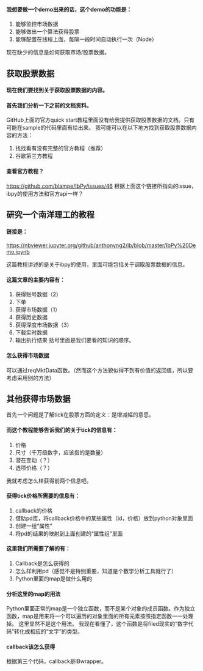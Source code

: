 #### 我想要做一个demo出来的话，这个demo的功能是：
1.	能够监控市场数据
2.	能够做出一个算法获得股票
3.	能够配置在线程上面，每隔一段时间自动执行一次（Node）

现在缺少的信息是如何获取市场/股票数据。

## 获取股票数据

#### 现在我们要找到关于获取股票数据的内容。

#### 首先我们分析一下之前的文档资料。
GitHub上面的官方quick start教程里面没有给我提供获取股票数据的文档。只有可能在sample的代码里面有给出来。
我可能可以在以下地方找到获取股票数据内容的方法：
1.	找找看有没有完整的官方教程（推荐）
2.	谷歌第三方教程

#### 查看官方教程？
https://github.com/blampe/IbPy/issues/46
根据上面这个链接所指向的issue，ibpy的使用方法和官方api一样？

## 研究一个南洋理工的教程
#### 链接是：
https://nbviewer.jupyter.org/github/anthonyng2/ib/blob/master/IbPy%20Demo.ipynb

这篇教程讲述的是关于ibpy的使用，里面可能包括关于调取股票数据的信息。

#### 这篇文章的主要内容有：
1.	获得账号数据（2）
2.	下单
3.	获得市场数据（1）
4.	获得历史数据
5.	获得深度市场数据（3）
6.	下载实时数据
7.	输出执行结果
括号里面是我们要看的知识的顺序。

#### 怎么获得市场数据
可以通过reqMktData函数。（然而这个方法貌似得不到有价值的返回值，所以要考虑采用别的方法）

## 其他获得市场数据

首先一个问题是了解tick在股票方面的定义：是增减幅的意思。

#### 而这个教程能够告诉我们的关于tick的信息有：
1.	价格
2.	尺寸（千万级数字，应该指的是数量）
3.	潜在变动（？）
4.	选项价格（？）

我就考虑怎么样获得前两个信息吧。

#### 获得tick价格所需要的信息有：
1.	callback的价格
2.	借助pd库，将callback价格中的某些属性（id，价格）放到python对象里面
3.	创建一组“属性”
4.	将pd的结果的映射到上面创建的“属性组”里面

#### 这里我们所需要了解的有：
1.	Callback是怎么获得的
2.	怎么样利用pd（感觉不是特别重要，知道是个数学分析工具就行了）
3.	Python里面的map是做什么用的

#### 分析这里的map的用法
Python里面正常的map是一个独立函数，而不是某个对象的成员函数。作为独立函数，map是用来将一个可以遍历的对象里面的所有元素按照指定函数一一处理掉。
这里显然不是这个用法。
我现在看懂了，这个函数是将filed现实的“数字代码”转化成相应的“文字”的类型。

#### callback该怎么获得
根据第三个代码，callback是IBwrapper。
